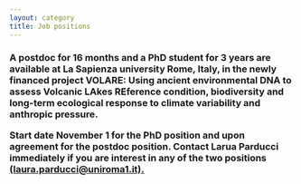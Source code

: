 ```yaml
---
layout: category
title: Job positions
---
```


<div class="section">
<div class="intro">
<h3 class="section-title underline">
 
<p>A postdoc for 16 months and a PhD student for 3 years are available at La Sapienza university Rome, Italy, in the newly financed project VOLARE: Using ancient environmental DNA to assess Volcanic LAkes REference condition, biodiversity and long-term ecological response to climate variability and anthropic pressure.</p>

<p><b>Start date November 1</b> for the PhD position and upon agreement for the postdoc position. Contact Larua Parducci immediately if you are interest in any of the two positions <b><u>(laura.parducci@uniroma1.it)<b><u>.</p>
 
    
   
